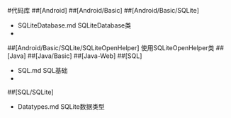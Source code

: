 #代码库
##[Android]
##[Android/Basic]
##[Android/Basic/SQLite]

- SQLiteDatabase.md SQLiteDatabase类
- 
##[Android/Basic/SQLite/SQLiteOpenHelper] 使用SQLiteOpenHelper类
##[Java]
##[Java/Basic]
##[Java-Web]
##[SQL]

- SQL.md SQL基础
- 
##[SQL/SQLite]

- Datatypes.md SQLite数据类型